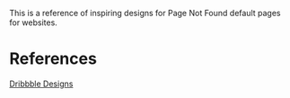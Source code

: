 This is a reference of inspiring designs for Page Not Found default pages for websites.

# References

[Dribbble Designs](https://dribbble.com/search/404)
